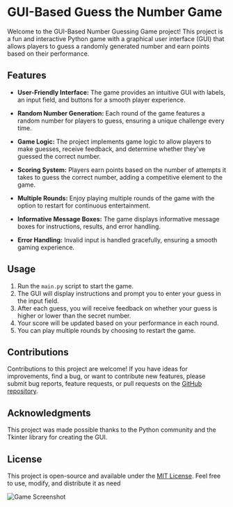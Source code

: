 # GUI-Based Guess the Number Game

Welcome to the GUI-Based Number Guessing Game project! This project is a fun and interactive Python game with a graphical user interface (GUI) that allows players to guess a randomly generated number and earn points based on their performance.

## Features

- **User-Friendly Interface:** The game provides an intuitive GUI with labels, an input field, and buttons for a smooth player experience.

- **Random Number Generation:** Each round of the game features a random number for players to guess, ensuring a unique challenge every time.

- **Game Logic:** The project implements game logic to allow players to make guesses, receive feedback, and determine whether they've guessed the correct number.

- **Scoring System:** Players earn points based on the number of attempts it takes to guess the correct number, adding a competitive element to the game.

- **Multiple Rounds:** Enjoy playing multiple rounds of the game with the option to restart for continuous entertainment.

- **Informative Message Boxes:** The game displays informative message boxes for instructions, results, and error handling.

- **Error Handling:** Invalid input is handled gracefully, ensuring a smooth gaming experience.

## Usage

1. Run the `main.py` script to start the game.
2. The GUI will display instructions and prompt you to enter your guess in the input field.
3. After each guess, you will receive feedback on whether your guess is higher or lower than the secret number.
4. Your score will be updated based on your performance in each round.
5. You can play multiple rounds by choosing to restart the game.

## Contributions

Contributions to this project are welcome! If you have ideas for improvements, find a bug, or want to contribute new features, please submit bug reports, feature requests, or pull requests on the [GitHub repository](https://github.com/marspython/NumberGuessingGame-GUI).

## Acknowledgments

This project was made possible thanks to the Python community and the Tkinter library for creating the GUI.

## License

This project is open-source and available under the [MIT License](LICENSE). Feel free to use, modify, and distribute it as need

![Game Screenshot](screenshots/screenshot.jpeg)



